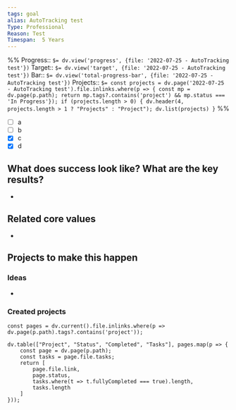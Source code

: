 ```yaml
---
tags: goal
alias: AutoTracking test
Type: Professional
Reason: Test
Timespan:  5 Years
---
```

%%
Progress:: `$= dv.view('progress', {file: '2022-07-25 - AutoTracking test'})`
Target:: `$= dv.view('target', {file: '2022-07-25 - AutoTracking test'})`
Bar:: `$= dv.view('total-progress-bar', {file: '2022-07-25 - AutoTracking test'})`
Projects:: `$= const projects = dv.page('2022-07-25 - AutoTracking test').file.inlinks.where(p => { const mp = dv.page(p.path); return mp.tags?.contains('project') && mp.status === 'In Progress'}); if (projects.length > 0) { dv.header(4, projects.length > 1 ? "Projects" : "Project"); dv.list(projects) }`
%%

- [ ] a
- [ ] b
- [x] c
- [x] d

## What does success look like? What are the key results?
- 


## Related core values
- 

## Projects to make this happen
### Ideas
- 

### Created projects
```dataviewjs
const pages = dv.current().file.inlinks.where(p => dv.page(p.path).tags?.contains('project'));

dv.table(["Project", "Status", "Completed", "Tasks"], pages.map(p => {
	const page = dv.page(p.path);
	const tasks = page.file.tasks;
	return [
		page.file.link, 
		page.status,
		tasks.where(t => t.fullyCompleted === true).length,
		tasks.length
	]
}));
```
